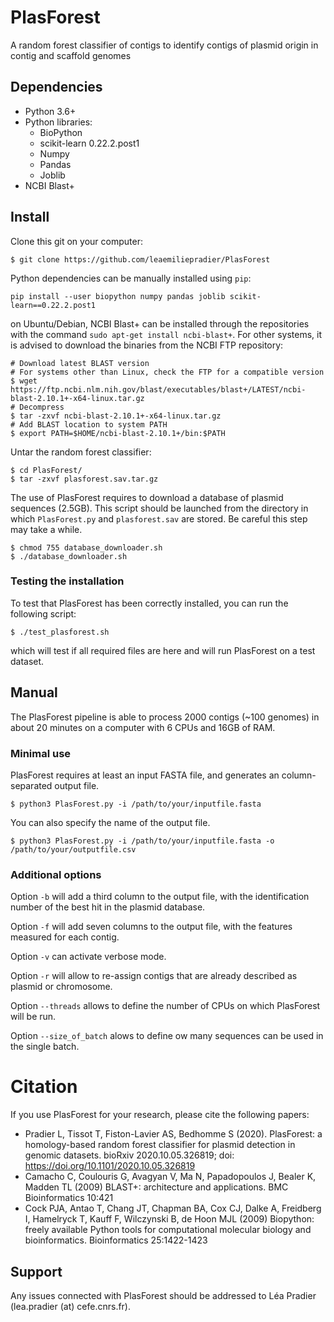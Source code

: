 # PlasForest
A random forest classifier of contigs to identify contigs of plasmid origin in contig and scaffold genomes

## Dependencies
- Python 3.6+
- Python libraries:
  - BioPython
  - scikit-learn 0.22.2.post1
  - Numpy
  - Pandas
  - Joblib
- NCBI Blast+

## Install
Clone this git on your computer:
````
$ git clone https://github.com/leaemiliepradier/PlasForest
````
Python dependencies can be manually installed using ```pip```:
````
pip install --user biopython numpy pandas joblib scikit-learn==0.22.2.post1
````
on Ubuntu/Debian, NCBI Blast+ can be installed through the repositories with the command ```sudo apt-get install ncbi-blast+```. For other systems, it is advised to download the binaries from the NCBI FTP repository:
````
# Download latest BLAST version
# For systems other than Linux, check the FTP for a compatible version
$ wget https://ftp.ncbi.nlm.nih.gov/blast/executables/blast+/LATEST/ncbi-blast-2.10.1+-x64-linux.tar.gz
# Decompress
$ tar -zxvf ncbi-blast-2.10.1+-x64-linux.tar.gz
# Add BLAST location to system PATH
$ export PATH=$HOME/ncbi-blast-2.10.1+/bin:$PATH
````

Untar the random forest classifier:
````
$ cd PlasForest/
$ tar -zxvf plasforest.sav.tar.gz
````
The use of PlasForest requires to download a database of plasmid sequences (2.5GB). This script should be launched from the directory in which ```PlasForest.py``` and ```plasforest.sav``` are stored. Be careful this step may take a while.
````
$ chmod 755 database_downloader.sh
$ ./database_downloader.sh
````
### Testing the installation
To test that PlasForest has been correctly installed, you can run the following script:
````
$ ./test_plasforest.sh
````
which will test if all required files are here and will run PlasForest on a test dataset.

## Manual
The PlasForest pipeline is able to process 2000 contigs (~100 genomes) in about 20 minutes on a computer with 6 CPUs and 16GB of RAM.
### Minimal use
PlasForest requires at least an input FASTA file, and generates an column-separated output file.
````
$ python3 PlasForest.py -i /path/to/your/inputfile.fasta
````
You can also specify the name of the output file.
````
$ python3 PlasForest.py -i /path/to/your/inputfile.fasta -o /path/to/your/outputfile.csv
````

### Additional options
Option ```-b``` will add a third column to the output file, with the identification number of the best hit in the plasmid database.

Option ```-f``` will add seven columns to the output file, with the features measured for each contig.

Option ```-v``` can activate verbose mode.

Option ```-r``` will allow to re-assign contigs that are already described as plasmid or chromosome.

Option ```--threads``` allows to define the number of CPUs on which PlasForest will be run.

Option ```--size_of_batch``` alows to define ow many sequences can be used in the single batch.


# Citation
If you use PlasForest for your research, please cite the following papers:
- Pradier L, Tissot T, Fiston-Lavier AS, Bedhomme S (2020). PlasForest: a homology-based random forest classifier for plasmid detection in genomic datasets. bioRxiv 2020.10.05.326819; doi: https://doi.org/10.1101/2020.10.05.326819
- Camacho C, Coulouris G, Avagyan V, Ma N, Papadopoulos J, Bealer K, Madden TL (2009) BLAST+: architecture and applications. BMC Bioinformatics 10:421
- Cock PJA, Antao T, Chang JT, Chapman BA, Cox CJ, Dalke A, Freidberg I, Hamelryck T, Kauff F, Wilczynski B, de Hoon MJL (2009) Biopython: freely available Python tools for computational molecular biology and bioinformatics. Bioinformatics 25:1422-1423

## Support
Any issues connected with PlasForest should be addressed to Léa Pradier (lea.pradier (at) cefe.cnrs.fr).
